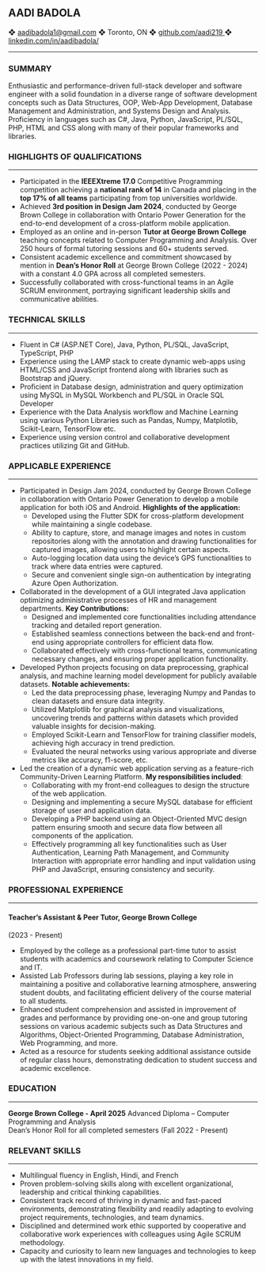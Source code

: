 ## AADI BADOLA 

❖ aadibadola1@gmail.com ❖ Toronto, ON
❖ [github.com/aadi219  ](https://github.com/aadi219/) ❖ [linkedin.com/in/aadibadola/ ](https://www.linkedin.com/in/aadibadola/)
- - -
### SUMMARY  
Enthusiastic and performance-driven full-stack developer and software engineer with a solid foundation in a diverse range of software development concepts such as Data Structures, OOP, Web-App Development, Database Management and Administration, and Systems Design and Analysis. Proficiency in languages such as C#, Java, Python, JavaScript, PL/SQL, PHP, HTML and CSS along with many of their popular frameworks and libraries. 

### HIGHLIGHTS OF QUALIFICATIONS
- - -
- Participated in the **IEEEXtreme 17.0** Competitive Programming competition achieving a **national rank of 14** in Canada and placing in the **top 17% of all teams** participating from top universities worldwide. 
- Achieved **3rd position in Design Jam 2024**, conducted by George Brown College in collaboration with Ontario Power Generation for the end-to-end development of a cross-platform mobile application. 
- Employed as an online and in-person **Tutor at George Brown College** teaching concepts related to Computer Programming and Analysis. Over 250 hours of formal tutoring sessions and 60+ students served. 
- Consistent academic excellence and commitment showcased by mention in **Dean’s Honor Roll** at George Brown College (2022 - 2024) with a constant 4.0 GPA across all completed semesters. 
- Successfully collaborated with cross-functional teams in an Agile SCRUM environment, portraying significant leadership skills and communicative abilities. 

### TECHNICAL SKILLS 
- - -
- Fluent in C# (ASP.NET Core), Java, Python, PL/SQL, JavaScript, TypeScript, PHP
- Experience using the LAMP stack to create dynamic web-apps using HTML/CSS and JavaScript frontend along with libraries such as Bootstrap and jQuery.
- Proficient in Database design, administration and query optimization using MySQL in MySQL Workbench and PL/SQL in Oracle SQL Developer
- Experience with the Data Analysis workflow and Machine Learning using various Python Libraries such as Pandas, Numpy, Matplotlib, Scikit-Learn, TensorFlow etc.
- Experience using version control and collaborative development practices utilizing Git and GitHub.
### APPLICABLE EXPERIENCE 
- - -
- Participated in Design Jam 2024, conducted by George Brown College in collaboration with Ontario Power Generation to develop a mobile application for both iOS and Android. **Highlights of the application:** 
	- Developed using the Flutter SDK for cross-platform development while maintaining a single codebase.  
	- Ability to capture, store, and manage images and notes in custom repositories along with the annotation and drawing functionalities for captured images, allowing users to highlight certain aspects. 
	- Auto-logging location data using the device’s GPS functionalities to track where data entries were captured. 
	- Secure and convenient single sign-on authentication by integrating Azure Open Authorization.  
- Collaborated in the development of a GUI integrated Java application optimizing administrative processes of HR and management departments. **Key Contributions:** 
	- Designed and implemented core functionalities including attendance tracking and detailed report generation. 
	- Established seamless connections between the back-end and front-end using appropriate controllers for efficient data flow. 
	- Collaborated effectively with cross-functional teams, communicating necessary changes, and ensuring proper application functionality. 
- Developed Python projects focusing on data preprocessing, graphical analysis, and machine learning model development for publicly available datasets. **Notable achievements:** 
	- Led the data preprocessing phase, leveraging Numpy and Pandas to clean datasets and ensure data integrity. 
	- Utilized Matplotlib for graphical analysis and visualizations, uncovering trends and patterns within datasets which provided valuable insights for decision-making.
	- Employed Scikit-Learn and TensorFlow for training classifier models, achieving high accuracy in trend prediction. 
	- Evaluated the neural networks using various appropriate and diverse metrics like accuracy, f1-score, etc.
- Led the creation of a dynamic web application serving as a feature-rich Community-Driven Learning Platform. **My responsibilities included**: 
	- Collaborating with my front-end colleagues to design the structure of the web application.
	- Designing and implementing a secure MySQL database for efficient storage of user and application data.
	- Developing a PHP backend using an Object-Oriented MVC design pattern ensuring smooth and secure data flow between all components of the application.
	- Effectively programming all key functionalities such as User Authentication, Learning Path Management, and Community Interaction with appropriate error handling and input validation using PHP and JavaScript, ensuring consistency and security.

### PROFESSIONAL EXPERIENCE
- - -
#### Teacher’s Assistant & Peer Tutor, George Brown College
(2023 - Present) 
- Employed by the college as a professional part-time tutor to assist students with academics and coursework relating to Computer Science and IT. 
- Assisted Lab Professors during lab sessions, playing a key role in maintaining a positive and collaborative learning atmosphere, answering student doubts, and facilitating efficient delivery of the course material to        all students. 
- Enhanced student comprehension and assisted in improvement of grades and performance by providing      one-on-one and group tutoring sessions on various academic subjects such as Data Structures and Algorithms, Object-Oriented Programming, Database Administration, Web Programming, and more. 
- Acted as a resource for students seeking additional assistance outside of regular class hours, demonstrating dedication to student success and academic excellence. 

### EDUCATION
- - -
**George Brown College - April 2025**
Advanced Diploma – Computer Programming and Analysis  
Dean’s Honor Roll for all completed semesters (Fall 2022 - Present) 

### RELEVANT SKILLS
- - -
- Multilingual fluency in English, Hindi, and French 
- Proven problem-solving skills along with excellent organizational, leadership and critical thinking capabilities. 
- Consistent track record of thriving in dynamic and fast-paced environments, demonstrating flexibility and readily adapting to evolving project requirements, technologies, and team dynamics. 
- Disciplined and determined work ethic supported by cooperative and collaborative work experiences with colleagues using Agile SCRUM methodology. 
- Capacity and curiosity to learn new languages and technologies to keep up with the latest innovations in my field. 
